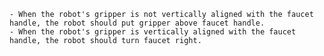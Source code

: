 
    - When the robot's gripper is not vertically aligned with the faucet handle, the robot should put gripper above faucet handle.
    - When the robot's gripper is vertically aligned with the faucet handle, the robot should turn faucet right.